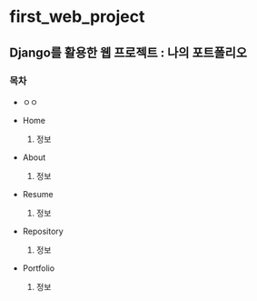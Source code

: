 # first_web_project
## Django를 활용한 웹 프로젝트 : 나의 포트폴리오


### 목차

* ㅇㅇ

* Home
    1. 정보
* About
    1. 정보
* Resume
    1. 정보
* Repository
    1. 정보
* Portfolio
    1. 정보


